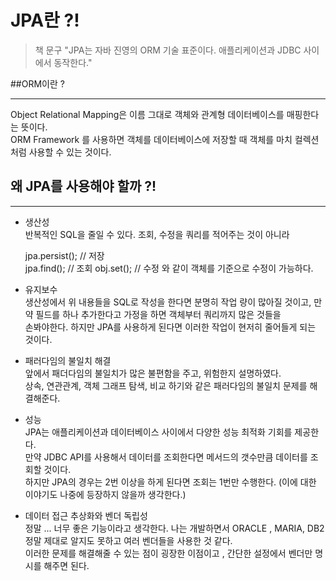   


# JPA란 ?! 

> 책 문구
> "JPA는 자바 진영의 ORM 기술 표준이다. 애플리케이션과 JDBC 사이에서 동작한다."
  

##ORM이란 ?


---

Object Relational Mapping은 이름 그대로 객체와 관계형 데이터베이스를 매핑한다는 뜻이다.   
ORM Framework 를 사용하면 객체를 데이터베이스에 저장할 때 객체를 마치 컬렉션처럼 사용할 수 있는 것이다.


## 왜 JPA를 사용해야 할까 ?!

---
- 생산성  
반복적인 SQL을 줄일 수 있다. 조회, 수정을 쿼리를 적어주는 것이 아니라
  

    jpa.persist(); // 저장   
    jpa.find(); // 조회 
    obj.set();  // 수정
  와 같이 객체를 기준으로 수정이 가능하다. 
  
- 유지보수  
생산성에서 위 내용들을 SQL로 작성을 한다면 분명히 작업 량이 많아질 것이고, 만약 필드를 하나 추가한다고 가정을 하면 객체부터 쿼리까지 많은 것들을  
  손봐야한다. 하지만 JPA를 사용하게 된다면 이러한 작업이 현저히 줄어들게 되는 것이다.  
  

- 패러다임의 불일치 해결  
앞에서 패더다임의 불일치가 많은 불편함을 주고, 위험한지 설명하였다.  
  상속, 연관관계, 객체 그래프 탐색, 비교 하기와 같은 패러다임의 불일치 문제를 해결해준다. 
  

- 성능  
JPA는 애플리케이션과 데이터베이스 사이에서 다양한 성능 최적화 기회를 제공한다.  
  만약 JDBC API를 사용해서 데이터를 조회한다면 메서드의 갯수만큼 데이터를 조회할 것이다.  
  하지만 JPA의 경우는 2번 이상을 하게 된다면 조회는 1번만 수행한다. (이에 대한 이야기도 나중에 등장하지 않을까 생각한다.)
  

- 데이터 접근 추상화와 벤더 독립성  
정말 ... 너무 좋은 기능이라고 생각한다. 나는 개발하면서 ORACLE , MARIA, DB2 정말 제대로 알지도 못하고 여러 벤더들을 사용한 것 같다.  
  이러한 문제를 해결해줄 수 있는 점이 굉장한 이점이고 , 간단한 설정에서 벤더만 명시를 해주면 된다.